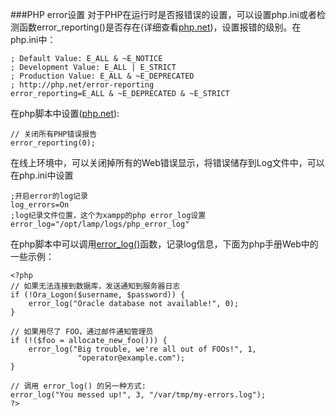 ###PHP error设置
对于PHP在运行时是否报错误的设置，可以设置php.ini或者检测函数error_reporting()是否存在(详细查看[php.net](http://cn2.php.net/manual/zh/errorfunc.configuration.php))，设置报错的级别。在php.ini中：
```
; Default Value: E_ALL & ~E_NOTICE
; Development Value: E_ALL | E_STRICT
; Production Value: E_ALL & ~E_DEPRECATED
; http://php.net/error-reporting
error_reporting=E_ALL & ~E_DEPRECATED & ~E_STRICT
```
在php脚本中设置([php.net](http://cn2.php.net/manual/zh/function.error-reporting.php)):
```
// 关闭所有PHP错误报告
error_reporting(0);
```
在线上环境中，可以关闭掉所有的Web错误显示，将错误储存到Log文件中，可以在php.ini中设置
```
;开启error的log记录
log_errors=On
;log纪录文件位置，这个为xampp的php error_log设置
error_log="/opt/lamp/logs/php_error_log"
```
在php脚本中可以调用[error_log()](http://cn2.php.net/manual/zh/function.error-log.php)函数，记录log信息，下面为php手册Web中的一些示例：
```
<?php
// 如果无法连接到数据库，发送通知到服务器日志
if (!Ora_Logon($username, $password)) {
    error_log("Oracle database not available!", 0);
}

// 如果用尽了 FOO，通过邮件通知管理员
if (!($foo = allocate_new_foo())) {
    error_log("Big trouble, we're all out of FOOs!", 1,
               "operator@example.com");
}

// 调用 error_log() 的另一种方式:
error_log("You messed up!", 3, "/var/tmp/my-errors.log");
?>
```
